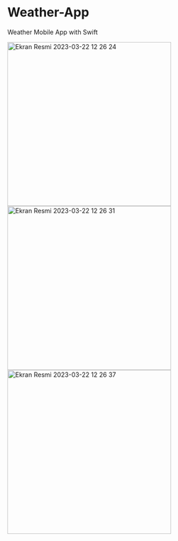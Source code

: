 # Weather-App
Weather Mobile App with Swift 

<img width="369" alt="Ekran Resmi 2023-03-22 12 26 24" src="https://user-images.githubusercontent.com/104505014/226858963-3a752dda-4433-4d3d-8c1a-dab56615822b.png">
<img width="369" alt="Ekran Resmi 2023-03-22 12 26 31" src="https://user-images.githubusercontent.com/104505014/226858975-d3f46d57-7d3d-4e78-b2be-fb1208ea5cd5.png">
<img width="369" alt="Ekran Resmi 2023-03-22 12 26 37" src="https://user-images.githubusercontent.com/104505014/226858985-22c0ace6-32eb-4248-83ad-fc5d405dbeea.png">
